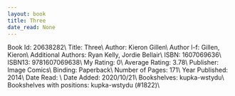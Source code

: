```yaml
---
layout: book
title: Three
date_read: None
---
```


Book Id: 20638282\ 
Title: Three\ 
Author: Kieron Gillen\ 
Author l-f: Gillen, Kieron\ 
Additional Authors: Ryan Kelly, Jordie Bellair\ 
ISBN: 1607069636\ 
ISBN13: 9781607069638\ 
My Rating: 0\ 
Average Rating: 3.78\ 
Publisher: Image Comics\ 
Binding: Paperback\ 
Number of Pages: 171\ 
Year Published: 2014\ 
Date Read: \ 
Date Added: 2020/10/21\ 
Bookshelves: kupka-wstydu\ 
Bookshelves with positions: kupka-wstydu (#1822)\ 

